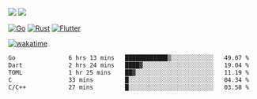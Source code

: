 [![](https://img.shields.io/badge/Windows_11-Pro-292e33?style=flat-square&logo=windows&logoColor=ffffff)](https://www.microsoft.com/en-us/windows/)
[![](https://img.shields.io/badge/macOS-Sequoia-292e33?style=flat-square&logo=apple&logoColor=ffffff)](https://www.apple.com/macbook-pro/) 

[![Go](https://img.shields.io/badge/-Go-DEA584?style=flat&logo=go&logoColor=000000)](https://golang.org/)
[![Rust](https://img.shields.io/badge/-Rust-DEA584?style=flat&logo=rust&logoColor=000000)](https://www.rust-lang.org)
[![Flutter](https://img.shields.io/badge/-Flutter-DEA584?style=flat&logo=flutter&logoColor=000000)](https://flutter.dev/)

[![wakatime](https://wakatime.com/badge/user/9bb0c784-91ca-4b5c-8e9c-b13ece0f7b09.svg)](https://wakatime.com/@9bb0c784-91ca-4b5c-8e9c-b13ece0f7b09)


<!--START_SECTION:waka-->

```txt
Go               6 hrs 13 mins   ████████████▒░░░░░░░░░░░░   49.07 %
Dart             2 hrs 24 mins   ████▓░░░░░░░░░░░░░░░░░░░░   19.04 %
TOML             1 hr 25 mins    ██▓░░░░░░░░░░░░░░░░░░░░░░   11.19 %
C                33 mins         █░░░░░░░░░░░░░░░░░░░░░░░░   04.34 %
C/C++            27 mins         █░░░░░░░░░░░░░░░░░░░░░░░░   03.58 %
```

<!--END_SECTION:waka-->
